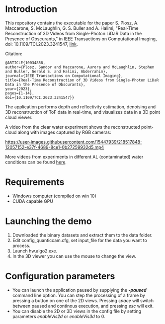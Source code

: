 # Introduction
This repository contains the executable for the paper S. Plosz, A. Maccarone, S. McLaughlin, G. S. Buller and A. Halimi, "Real-Time Reconstruction of 3D Videos from Single-Photon LiDaR Data in the Presence of Obscurants," in IEEE Transactions on Computational Imaging, doi: 10.1109/TCI.2023.3241547, [link](https://ieeexplore.ieee.org/document/10034858).

Citation:

    @ARTICLE{10034858,
    author={Plosz, Sandor and Maccarone, Aurora and McLaughlin, Stephen and Buller, Gerald S. and Halimi, Abderrahim},
    journal={IEEE Transactions on Computational Imaging}, 
    title={Real-Time Reconstruction of 3D Videos from Single-Photon LiDaR Data in the Presence of Obscurants}, 
    year={2023},
    pages={1-14},
    doi={10.1109/TCI.2023.3241547}}

The application performs depth and reflectivity estimation, denoising and 3D reconstruction of ToF data in real-time, and visualizes data in a 3D point cloud viewer.

<!--**The datasets for the demos will be made available shortly!** These are real underwater LiDaR data acquired with a 192*128 SPAD array.-->

A video from the clear water experiment shows the reconstructed point-cloud along with images captured by RGB cameras:

https://user-images.githubusercontent.com/15447939/218517848-12057152-e37f-4689-8ce1-0b27259932d5.mp4

More videos from experiments in different AL (contaminated) water conditions can be found [here](https://www.dropbox.com/home/fast_denoiser_videos).

# Requirements
- Windows computer (compiled on win 10)
- CUDA capable GPU

# Launching the demo
1. Downloaded the binary datasets and extract them to the data folder.
1. Edit config_quanticcam.cfg, set input_file for the data you want to process.
2. Launch hw.algo2.exe.
3. In the 3D viewer you can use the mouse to change the view.

# Configuration parameters
- You can launch the application paused by supplying the ***-paused*** command line option. You can step the processing of a frame by pressing a button on one of the 2D views. Pressing *space* will switch between paused and continous execution, and pressing *esc* will exit.
- You can disable the 2D or 3D views in the config file by setting parameters *enableVis2d* or *enableVis3d* to 0.
